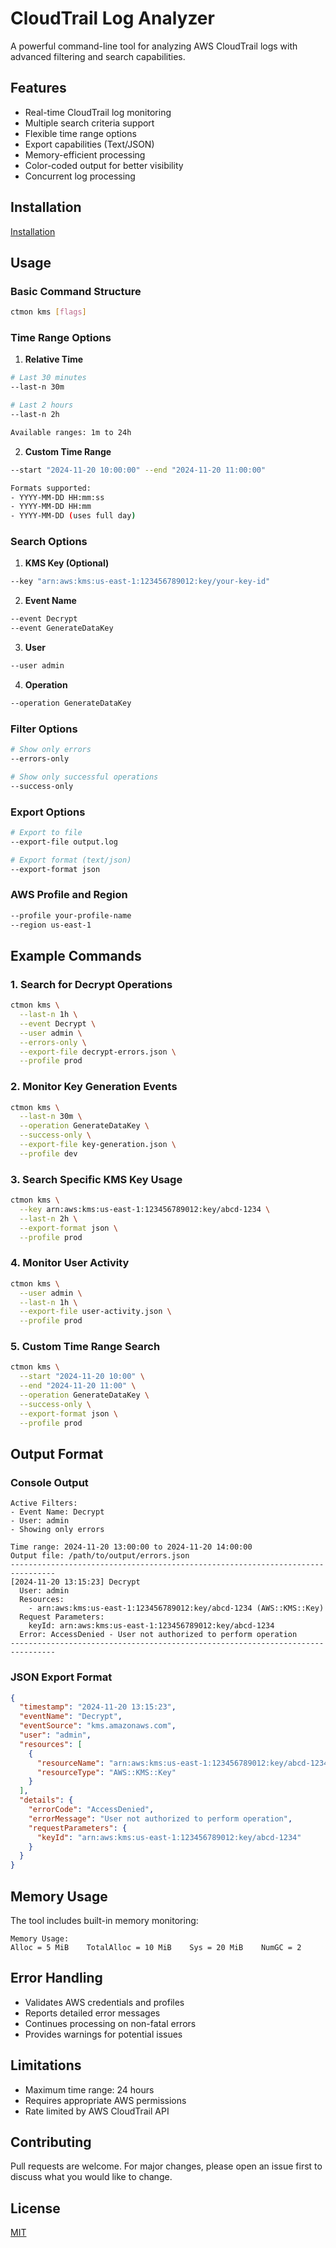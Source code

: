 # CloudTrail Log Analyzer

A powerful command-line tool for analyzing AWS CloudTrail logs with advanced filtering and search capabilities.

## Features

- Real-time CloudTrail log monitoring
- Multiple search criteria support
- Flexible time range options
- Export capabilities (Text/JSON)
- Memory-efficient processing
- Color-coded output for better visibility
- Concurrent log processing

## Installation
[Installation](INSTALL.md)

## Usage

### Basic Command Structure
```bash
ctmon kms [flags]
```

### Time Range Options

1. **Relative Time**
```bash
# Last 30 minutes
--last-n 30m

# Last 2 hours
--last-n 2h

Available ranges: 1m to 24h
```

2. **Custom Time Range**
```bash
--start "2024-11-20 10:00:00" --end "2024-11-20 11:00:00"

Formats supported:
- YYYY-MM-DD HH:mm:ss
- YYYY-MM-DD HH:mm
- YYYY-MM-DD (uses full day)
```

### Search Options

1. **KMS Key (Optional)**
```bash
--key "arn:aws:kms:us-east-1:123456789012:key/your-key-id"
```

2. **Event Name**
```bash
--event Decrypt
--event GenerateDataKey
```

3. **User**
```bash
--user admin
```

4. **Operation**
```bash
--operation GenerateDataKey
```

### Filter Options

```bash
# Show only errors
--errors-only

# Show only successful operations
--success-only
```

### Export Options

```bash
# Export to file
--export-file output.log

# Export format (text/json)
--export-format json
```

### AWS Profile and Region

```bash
--profile your-profile-name
--region us-east-1
```

## Example Commands

### 1. Search for Decrypt Operations
```bash
ctmon kms \
  --last-n 1h \
  --event Decrypt \
  --user admin \
  --errors-only \
  --export-file decrypt-errors.json \
  --profile prod
```

### 2. Monitor Key Generation Events
```bash
ctmon kms \
  --last-n 30m \
  --operation GenerateDataKey \
  --success-only \
  --export-file key-generation.json \
  --profile dev
```

### 3. Search Specific KMS Key Usage
```bash
ctmon kms \
  --key arn:aws:kms:us-east-1:123456789012:key/abcd-1234 \
  --last-n 2h \
  --export-format json \
  --profile prod
```

### 4. Monitor User Activity
```bash
ctmon kms \
  --user admin \
  --last-n 1h \
  --export-file user-activity.json \
  --profile prod
```

### 5. Custom Time Range Search
```bash
ctmon kms \
  --start "2024-11-20 10:00" \
  --end "2024-11-20 11:00" \
  --operation GenerateDataKey \
  --success-only \
  --export-format json \
  --profile prod
```

## Output Format

### Console Output
```plaintext
Active Filters:
- Event Name: Decrypt
- User: admin
- Showing only errors

Time range: 2024-11-20 13:00:00 to 2024-11-20 14:00:00
Output file: /path/to/output/errors.json
--------------------------------------------------------------------------------
[2024-11-20 13:15:23] Decrypt
  User: admin
  Resources:
    - arn:aws:kms:us-east-1:123456789012:key/abcd-1234 (AWS::KMS::Key)
  Request Parameters:
    keyId: arn:aws:kms:us-east-1:123456789012:key/abcd-1234
  Error: AccessDenied - User not authorized to perform operation
--------------------------------------------------------------------------------
```

### JSON Export Format
```json
{
  "timestamp": "2024-11-20 13:15:23",
  "eventName": "Decrypt",
  "eventSource": "kms.amazonaws.com",
  "user": "admin",
  "resources": [
    {
      "resourceName": "arn:aws:kms:us-east-1:123456789012:key/abcd-1234",
      "resourceType": "AWS::KMS::Key"
    }
  ],
  "details": {
    "errorCode": "AccessDenied",
    "errorMessage": "User not authorized to perform operation",
    "requestParameters": {
      "keyId": "arn:aws:kms:us-east-1:123456789012:key/abcd-1234"
    }
  }
}
```

## Memory Usage

The tool includes built-in memory monitoring:
```plaintext
Memory Usage:
Alloc = 5 MiB    TotalAlloc = 10 MiB    Sys = 20 MiB    NumGC = 2
```

## Error Handling

- Validates AWS credentials and profiles
- Reports detailed error messages
- Continues processing on non-fatal errors
- Provides warnings for potential issues

## Limitations

- Maximum time range: 24 hours
- Requires appropriate AWS permissions
- Rate limited by AWS CloudTrail API

## Contributing

Pull requests are welcome. For major changes, please open an issue first to discuss what you would like to change.

## License

[MIT](https://choosealicense.com/licenses/mit/)
